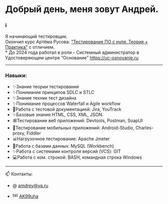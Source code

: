 # Добрый день, меня зовут Андрей.

### ℹ️ 
Я начинающий тестировщик. 
<br> Окончил курс Артёма Русова: <a href="https://stepik.org/course/171826/promo#toc">"Тестирование ПО с нуля. Теория + Практика"</a> с отличием.
<br> * До 2024 года работал в роли - Системный администратор в Удостоверяющем центре “Основание”
https://uc-osnovanie.ru

---
### Навыки:
- ✨Знание теории тестирования
- ✨Понимание принципов SDLC и STLC
- ✨Знание техник тест дизайна
- ✨Понимание процессов Waterfall и Agile workflow
- 📃Работа с тестовой документацией: Jira, YouTrack
- ✨Базовые знания HTML, CSS, XML, JSON.
- 🕸Тестирование веб приложений: Devtools, Postman, SoapUI
- 📱Тестирование мобильных приложений: Android-Studio, Charles-proxy, Fiddler
- 📊Нагрузочное тестирование: Apache Jmeter
- 📑Работа с базами данных: MySQL (Workbench)
- ✨Работа с системами контроля версий (VCS): GIT
- 💻Работа с ком. строкой: BASH, командная строка Windows
---
📫 Контакты:
- @ amdrey@ya.ru

- <img src="https://cdn-icons-png.flaticon.com/512/2111/2111646.png" width="17" height="17" alt="telegram" />  <a href="https://t.me/AK99uha">AK99uha</a>
